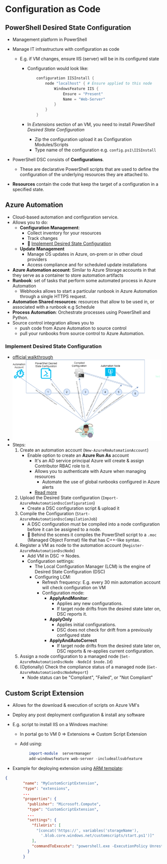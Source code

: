 # Configuration as Code

## PowerShell Desired State Configuration

- Management platform in PowerShell
- Manage IT infrastructure with configuration as code
  - E.g. if VM changes, ensure IIS (server) will be in its configured state
    - Configuration would look like:

        ```powershell
            configuration IISInstall {
                node "localhost" { # Ensure applied to this node
                    WindowsFeature IIS {
                        Ensure = "Present"
                        Name = "Web-Server"
                    }
                }
            }
        ```

    - In *Extensions* section of an VM, you need to install *PowerShell Desired State Configuration*
      - Zip the configuration upload it as Configuration Modules/Scripts
      - Type name of the configuration e.g. `config.ps1\IISInstall`

- PowerShell DSC consists of **Configurations**.
  - These are declarative PowerShell scripts that are used to define the configuration of the underlying resources they are attached to.
- **Resources** contain the code that keep the target of a configuration in a specified state.

## Azure Automation

- Cloud-based automation and configuration service.
- Allows you to do:
  - **Configuration Management**:
    - Collect inventory for your resources
    - Track changes
    - 📝 [Implement Desired State Configuration](#implement-desired-state-configuration)
  - **Update Management**
    - Manage OS updates in Azure, on-prem or in other cloud providers
    - Access compliance and for scheduled update installations
- **Azure Automation account**: Similar to Azure Storage accounts in that they serve as a container to store automation artifacts
- **Runbook**: set of tasks that perform some automated process in Azure Automation
  - Webhooks allows to start a particular runbook in Azure Automation through a single HTTPS request.
- **Automation Shared resources**: resources that allow to be used in, or associated with a runbook e.g Schedule
- **Process Automation**: Orchestrate processes using PowerShell and Python.
- Source control integration allows you to
  - push code from Azure Automation to source control
  - pull your runbooks from source control to Azure Automation.

### Implement Desired State Configuration

- [official walkthrough](https://docs.microsoft.com/en-us/azure/automation/tutorial-configure-servers-desired-state)
- ![Implementing DSC step by step](./img/implement-dsc.png)
- Steps:
  1. Create an automation account (`New-AzureRmAutomationAccount`)
      - Enable option to create an **Azure Run As** account
        - It's an AD service principal Azure will create & assign Contributor RBAC role to it.
        - Allows you to authenticate with Azure when managing resources
          - Automate the use of global runbooks configured in Azure alerts
        - [Read more](https://docs.microsoft.com/en-us/azure/automation/manage-runas-account)
  2. Upload the Desired State configuration (`Import-AzureRmAutomationDscConfiguration`)
      - Create a DSC configuration script & upload it
  3. Compile the Configuration (`Start-AzureRmAutomationDscCompilationJob`)
      - A DSC configuration must be compiled into a node configuration before it can be assigned to a node.
      - 🤗 Behind the scenes it compiles the PowerShell script to a `.moc` (Managed Object Format) file that has C++-like syntax.
  4. Register a VM as node to the automation account (`Register-AzureRmAutomationDscNode`)
      - Add VM in DSC -> Nodes.
      - Configuration settings:
        - The Local Configuration Manager (LCM) is the engine of Desired State Configuration (DSC)
        - Configuring LCM:
          - Refresh frequency: E.g. every 30 min automation account will check configuration on VM
          - Configuration mode:
            - **ApplyAndMonitor**:
              - Applies any new configurations.
              - If target node drifts from the desired state later on, DSC reports it.
            - **ApplyOnly**
              - Applies initial configurations.
              - DSC does not check for drift from a previously configured state
            - **ApplyAndAutoCorrect**
              - If target node drifts from the desired state later on, DSC reports & re-applies current configuration.
  5. Assign a node configuration to a managed node (`Set-AzureRmAutomationDscNode -NodeId $node.Id`)
  6. (Optionally) Check the compliance status of a managed node (`Get-AzureRmAutomationDscNodeReport`)
      - Node status can be "Compliant", "Failed", or "Not Compliant"

## Custom Script Extension

- Allows for the download & execution of scripts on Azure VM's
- Deploy any post deployment configuration & install any software
- E.g. script to install IIS on a Windows machine:
  - In portal go to VM 0 => Extensions => Custom Script Extension
  - Add using:

    ```ps1
        import-module  servermanager
        add-windowsfeature web-server -includeallsubfeature
    ```

- Example for deploying extension using [ARM template](https://docs.microsoft.com/en-us/azure/virtual-machines/windows/template-description):

```json
{
        "name": "MyCustomScriptExtension",
        "type": "extensions",
        ...
        "properties": {
          "publisher": "Microsoft.Compute",
          "type": "CustomScriptExtension",
          ...
          "settings": {
            "fileUris": [
              "[concat('https://', variables('storageName'),
                '.blob.core.windows.net/customscripts/start.ps1')]" 
            ],
            "commandToExecute": "powershell.exe -ExecutionPolicy Unrestricted -File start.ps1"
          }
        }
```
